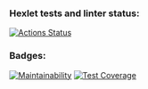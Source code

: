 ### Hexlet tests and linter status:
[![Actions Status](https://github.com/Choolkov/python-project-lvl3/workflows/hexlet-check/badge.svg)](https://github.com/Choolkov/python-project-lvl3/actions)

### Badges:
[![Maintainability](https://api.codeclimate.com/v1/badges/85f1308deab003b53361/maintainability)](https://codeclimate.com/github/Choolkov/python-project-lvl3/maintainability)
[![Test Coverage](https://api.codeclimate.com/v1/badges/85f1308deab003b53361/test_coverage)](https://codeclimate.com/github/Choolkov/python-project-lvl3/test_coverage)
